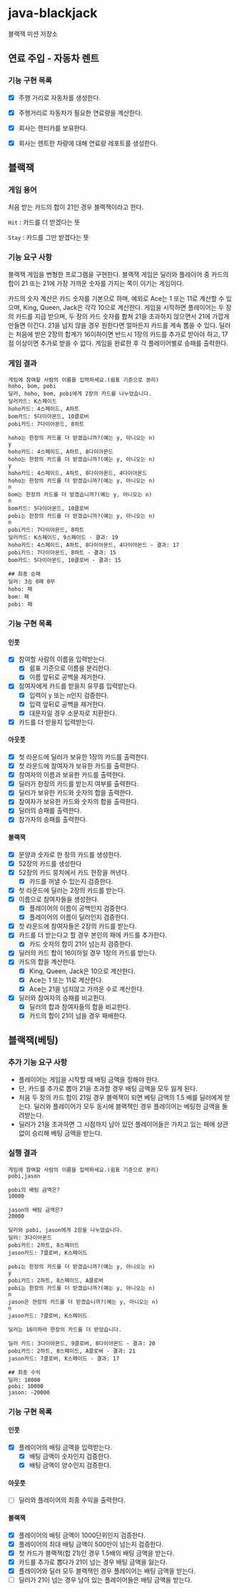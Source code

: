 # java-blackjack

블랙잭 미션 저장소

## 연료 주입 - 자동차 렌트

### 기능 구현 목록
- [x] 주행 거리로 자동차를 생성한다.
- [x] 주행거리로 자동차가 필요한 연료량을 계산한다.    
- [x] 회사는 렌터카를 보유한다.
- [x] 회사는 렌트한 차량에 대해 연료량 레포트를 생성한다.


## 블랙잭

### 게임 용어
처음 받는 카드의 합이 21인 경우 블랙잭이라고 한다.

`Hit` : 카드를 더 받겠다는 뜻

`Stay` : 카드를 그만 받겠다는 뜻


### 기능 요구 사항
블랙잭 게임을 변형한 프로그램을 구현한다. 블랙잭 게임은 딜러와 플레이어 중 카드의 합이 21 또는 21에 가장 가까운 숫자를 가지는 쪽이 이기는 게임이다.

카드의 숫자 계산은 카드 숫자를 기본으로 하며, 예외로 Ace는 1 또는 11로 계산할 수 있으며, King, Queen, Jack은 각각 10으로 계산한다.
게임을 시작하면 플레이어는 두 장의 카드를 지급 받으며, 두 장의 카드 숫자를 합쳐 21을 초과하지 않으면서 21에 가깝게 만들면 이긴다. 21을 넘지 않을 경우 원한다면 얼마든지 카드를 계속 뽑을 수 있다.
딜러는 처음에 받은 2장의 합계가 16이하이면 반드시 1장의 카드를 추가로 받아야 하고, 17점 이상이면 추가로 받을 수 없다.
게임을 완료한 후 각 플레이어별로 승패를 출력한다.


### 게임 결과
```
게임에 참여할 사람의 이름을 입력하세요.(쉼표 기준으로 분리)
hoho, bom, pobi
딜러, hoho, bom, pobi에게 2장의 카드를 나누었습니다.
딜러카드: K스페이드
hoho카드: 4스페이드, A하트
bom카드: 5다이아몬드, 10클로버
pobi카드: 7다이아몬드, 8하트

hoho는 한장의 카드를 더 받겠습니까?(예는 y, 아니오는 n)
y
hoho카드: 4스페이드, A하트, 8다이아몬드
hoho는 한장의 카드를 더 받겠습니까?(예는 y, 아니오는 n)
y
hoho카드: 4스페이드, A하트, 8다이아몬드, 4다이아몬드
hoho는 한장의 카드를 더 받겠습니까?(예는 y, 아니오는 n)
n
bom는 한장의 카드를 더 받겠습니까?(예는 y, 아니오는 n)
n
bom카드: 5다이아몬드, 10클로버
pobi는 한장의 카드를 더 받겠습니까?(예는 y, 아니오는 n)
n
pobi카드: 7다이아몬드, 8하트
딜러카드: K스페이드, 9스페이드 - 결과: 19
hoho카드: 4스페이드, A하트, 8다이아몬드, 4다이아몬드 - 결과: 17
pobi카드: 7다이아몬드, 8하트 - 결과: 15
bom카드: 5다이아몬드, 10클로버 - 결과: 15

## 최종 승패
딜러: 3승 0패 0무
hoho: 패
bom: 패
pobi: 패
```

### 기능 구현 목록
#### 인풋
- [x] 참여할 사람의 이름을 입력받는다.
  - [x] 쉼표 기준으로 이름을 분리한다.
  - [x] 이름 앞뒤로 공백을 제거한다.
- [x] 참여자에게 카드를 받을지 유무를 입력받는다.
  - [x] 입력이 y 또는 n인지 검증한다.
  - [x] 입력 앞뒤로 공백을 제거한다.
  - [x] 대문자일 경우 소문자로 치환한다.
- [x] 카드를 더 받을지 입력받는다.

#### 아웃풋
- [x] 첫 라운드에 딜러가 보유한 1장의 카드를 출력한다.
- [x] 첫 라운드에 참여자가 보유한 카드를 출력한다.
- [x] 참여자의 이름과 보유한 카드를 출력한다.
- [x] 딜러가 한장의 카드를 받는지 여부를 출력한다.
- [x] 딜러가 보유한 카드와 숫자의 합을 출력한다.
- [x] 참여자가 보유한 카드와 숫자의 합을 출력한다.
- [x] 딜러의 승패를 출력한다.
- [x] 참가자의 승패를 출력한다.

#### 블랙잭
- [x] 문양과 숫자로 한 장의 카드를 생성한다.
- [x] 52장의 카드를 생성한다
- [x] 52장의 카드 뭉치에서 카드 한장을 꺼낸다.
    - [x] 카드를 꺼낼 수 있는지 검증한다.
- [x] 첫 라운드에 딜러는 2장의 카드를 받는다.
- [x] 이름으로 참여자들을 생성한다.
    - [x] 플레이어의 이름이 공백인지 검증한다.
    - [x] 플레이어의 이름이 딜러인지 검증한다.
- [x] 첫 라운드에 참여자들은 2장의 카드를 받는다.
- [x] 카드를 더 받는다고 할 경우 본인의 패에 카드를 추가한다.
    - [x] 카드 숫자의 합이 21이 넘는지 검증한다.
- [x] 딜러의 카드 합이 16이하일 경우 1장의 카드를 받는다.
- [x] 카드의 합을 계산한다.
    - [x] King, Queen, Jack은 10으로 계산한다.
    - [x] Ace는 1 또는 11로 계산한다.
    - [x] Ace는 21을 넘지않고 가까운 수로 계산한다.
- [x] 딜러와 참여자의 승패를 비교한다.
    - [x] 딜러의 합과 참여자들의 합을 비교한다.
    - [x] 카드의 합이 21이 넘을 경우 패배한다.

## 블랙잭(베팅)

### 추가 기능 요구 사항

- 플레이어는 게임을 시작할 때 배팅 금액을 정해야 한다.
- 단, 카드를 추가로 뽑아 21을 초과할 경우 배팅 금액을 모두 잃게 된다.
- 처음 두 장의 카드 합이 21일 경우 블랙잭이 되면 베팅 금액의 1.5 배를 딜러에게 받는다. 딜러와 플레이어가 모두 동시에 블랙잭인 경우 플레이어는 베팅한 금액을 돌려받는다.
- 딜러가 21을 초과하면 그 시점까지 남아 있던 플레이어들은 가지고 있는 패에 상관 없이 승리해 베팅 금액을 받는다.

### 실행 결과
```
게임에 참여할 사람의 이름을 입력하세요.(쉼표 기준으로 분리)
pobi,jason

pobi의 배팅 금액은?
10000

jason의 배팅 금액은?
20000

딜러와 pobi, jason에게 2장을 나누었습니다.
딜러: 3다이아몬드
pobi카드: 2하트, 8스페이드
jason카드: 7클로버, K스페이드

pobi는 한장의 카드를 더 받겠습니까?(예는 y, 아니오는 n)
y
pobi카드: 2하트, 8스페이드, A클로버
pobi는 한장의 카드를 더 받겠습니까?(예는 y, 아니오는 n)
n
jason은 한장의 카드를 더 받겠습니까?(예는 y, 아니오는 n)
n
jason카드: 7클로버, K스페이드

딜러는 16이하라 한장의 카드를 더 받았습니다.

딜러 카드: 3다이아몬드, 9클로버, 8다이아몬드 - 결과: 20
pobi카드: 2하트, 8스페이드, A클로버 - 결과: 21
jason카드: 7클로버, K스페이드 - 결과: 17

## 최종 수익
딜러: 10000
pobi: 10000
jason: -20000
```

### 기능 구현 목록

#### 인풋
- [x] 플레이어의 배팅 금액을 입력받는다.
  - [x] 배팅 금액이 숫자인지 검증한다.
  - [x] 배팅 금액이 양수인지 검증한다.

#### 아웃풋
- [ ] 딜러와 플레이어의 최종 수익을 출력한다.

#### 블랙잭
- [x] 플레이어의 배팅 금액이 1000단위인지 검증한다.
- [x] 플레이어의 최대 배팅 금액이 500만이 넘는지 검증한다.  
- [x] 첫 카드가 블랙잭(합 21)인 경우 1.5배의 배팅 금액을 받는다.
- [x] 카드를 추가로 뽑다가 21이 넘는 경우 배팅 금액을 잃는다.
- [x] 플레이어와 딜러 모두 블랙잭인 경우 플레이어는 배팅 금액을 받는다.
- [ ] 딜러가 21이 넘는 경우 남아 있는 플레이어들은 배팅 금액을 받는다.
